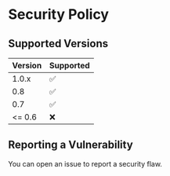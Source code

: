 # Security Policy

## Supported Versions

| Version | Supported          |
| ------- | ------------------ |
| 1.0.x   | :white_check_mark: |
| 0.8   | :white_check_mark: |
| 0.7   | :white_check_mark: |
| <= 0.6   | :x:                |

## Reporting a Vulnerability

You can open an issue to report a security flaw.

